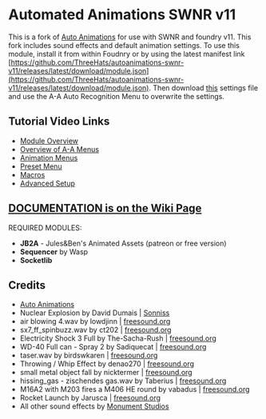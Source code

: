 # Automated Animations SWNR v11
This is a fork of [Auto Animations](https://github.com/theripper93/autoanimations) for use with SWNR and foundry v11.
This fork includes sound effects and default animation settings.
To use this module, install it from within Foudnry or by using the latest manifest link [https://github.com/ThreeHats/autoanimations-swnr-v11/releases/latest/download/module.json](https://github.com/ThreeHats/autoanimations-swnr-v11/releases/latest/download/module.json).
Then download [this](https://github.com/ThreeHats/autoanimations-swnr-v11/releases/latest/download/fvtt-AutomatedAnimations-GlobalMenu-swnr.json) settings file and use the A-A Auto Recognition Menu to overwrite the settings.
  
## **Tutorial Video Links**
* [Module Overview](https://www.youtube.com/watch?v=FkdjiCLnfyw)
* [Overview of A-A Menus](https://www.youtube.com/watch?v=CLRKn_hEKoQ)
* [Animation Menus](https://www.youtube.com/watch?v=gIPFrtbJ1qk)
* [Preset Menu](https://www.youtube.com/watch?v=QmtGLeoHCKo)
* [Macros](https://www.youtube.com/watch?v=WVHmt5CrnDc)
* [Advanced Setup](https://www.youtube.com/watch?v=uIiBm3GAQds)
  
## [**DOCUMENTATION is on the Wiki Page**](https://github.com/otigon/automated-jb2a-animations/wiki)

REQUIRED MODULES: 
- **JB2A** - Jules&Ben's Animated Assets (patreon or free version)  
- **Sequencer** by Wasp
- **Socketlib**

## Credits
- [Auto Animations](https://github.com/theripper93/autoanimations)
- Nuclear Explosion by David Dumais | [Sonniss](https://sonniss.com/)
- air blowing 4.wav by lowdjinn | [freesound.org](https://freesound.org/people/lowdjinn/sounds/533883/)
- sx7_ff_spinbuzz.wav by ct202 | [freesound.org](https://freesound.org/people/ct202/sounds/535468/)
- Electricity Shock 3 Full by The-Sacha-Rush | [freesound.org](https://freesound.org/people/The-Sacha-Rush/sounds/657802/)
- WD-40 Full can - Spray 2 by Sadiquecat | [freesound.org](https://freesound.org/people/Sadiquecat/sounds/738646/)
- taser.wav by birdswkaren | [freesound.org](https://freesound.org/people/birdswkaren/sounds/540012/)
- Throwing / Whip Effect by denao270 | [freesound.org](https://freesound.org/people/denao270/sounds/346373/)
- small metal object fall by nicktermer | [freesound.org](https://freesound.org/people/nicktermer/sounds/259553/)
- hissing_gas - zischendes gas.wav by Taberius | [freesound.org](https://freesound.org/people/Taberius/sounds/327534/)
- M16A2 with M203 fires a M406 HE round by vabadus | [freesound.org](https://freesound.org/people/vabadus/sounds/151077/)
- Rocket Launch by Jarusca | [freesound.org](https://freesound.org/people/Jarusca/sounds/521377/)
- All other sound effects by [Monument Studios](https://www.monumentstudios.net/)